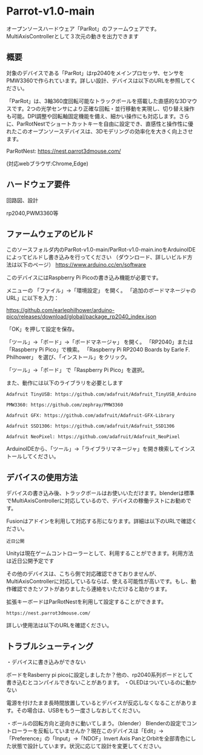 # Parrot-v1.0-main
オープンソースハードウェア「ParRot」のファームウェアです。MultiAxisControllerとして３次元の動きを出力できます

## 概要
対象のデバイスである「ParRot」はrp2040をメインプロセッサ、センサをPMW3360で作られています。詳しい設計、デバイスは以下のURLを参照してください。


「ParRot」は、3軸360度回転可能なトラックボールを搭載した直感的な3Dマウスです。2つの光学センサにより正確な回転・並行移動を実現し、切り替え操作も可能。DPI調整や回転軸固定機能を備え、細かい操作にも対応します。さらに、ParRotNestでショートカットキーを自由に設定でき、直感性と操作性に優れたこのオープンソースデバイスは、3Dモデリングの効率化を大きく向上させます。

ParRotNest:
https://nest.parrot3dmouse.com/

(対応webブラウザ:Chrome,Edge)

## ハードウェア要件
回路図、設計

rp2040,PWM3360等

## ファームウェアのビルド
このソースフォルダ内のParRot-v1.0-main/ParRot-v1.0-main.inoをArduinoIDEによってビルドし書き込みを行ってください
（ダウンロード、詳しいビルド方法は以下のページ）
https://www.arduino.cc/en/software

このデバイスにはRaspberry Pi Picoの書き込み機能が必要です。

メニューの 「ファイル」→「環境設定」 を開く。
「追加のボードマネージャのURL」に以下を入力：

https://github.com/earlephilhower/arduino-pico/releases/download/global/package_rp2040_index.json

「OK」を押して設定を保存。

「ツール」→「ボード」→「ボードマネージャ」 を開く。
「RP2040」または「Raspberry Pi Pico」で検索。
「Raspberry Pi RP2040 Boards by Earle F. Philhower」 を選び、「インストール」をクリック。

「ツール」→「ボード」 で「Raspberry Pi Pico」を選択。

また、動作には以下のライブラリを必要とします

    Adafruit TinyUSB: https://github.com/adafruit/Adafruit_TinyUSB_Arduino

    PMW3360: https://github.com/zephray/PMW3360

    Adafruit GFX: https://github.com/adafruit/Adafruit-GFX-Library

    Adafruit SSD1306: https://github.com/adafruit/Adafruit_SSD1306

    Adafruit NeoPixel: https://github.com/adafruit/Adafruit_NeoPixel

ArduinoIDEから、「ツール」→「ライブラリマネージャ」を開き検索してインストールしてください。

## デバイスの使用方法
デバイスの書き込み後、トラックボールはお使いいただけます。blenderは標準でMultiAxisControllerに対応しているので、デバイスの稼働テストにお勧めです。

Fusionはアドインを利用して対応する形になります。詳細は以下のURLで確認ください。

    近日公開

Unityは現在ゲームコントローラーとして、利用することができます。利用方法は近日公開予定です

その他のデバイスは、こちら側で対応確認できておりませんが、MultiAxisControllerに対応しているならば、使える可能性が高いです。もし、動作確認できたソフトがありましたら連絡をいただけると助かります。

拡張キーボードはParRotNestを利用して設定することができます。

    https://nest.parrot3dmouse.com/

詳しい使用法は以下のURLを確認ください。

## トラブルシューティング
・デバイスに書き込みができない

ボードをRasberry pi picoに設定しましたか？他の、rp2040系列ボードとして書き込むとコンパイルできないことがあります。
・OLEDはついているのに動かない

電源を付けたまま長時間放置しているとデバイスが反応しなくなることがあります。その場合は、USBをもう一度さしなおしてください。

・ボールの回転方向と逆向きに動いてしまう。（blender）
Blenderの設定でコントローラーを反転していませんか？現在このデバイスは「Edit」→「Preference」の「Input」→「NDOF」Invert Axis PanとOrbitを全部青色にした状態で設計しています。状況に応じて設計を変更してください。



